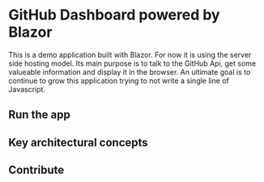 # GitHub Dashboard powered by Blazor

This is a demo application built with Blazor. For now it is using the server side hosting model. Its main purpose is to talk to the GitHub Api, 
get some valueable information and display it in the browser. An ultimate goal is to continue to grow this application trying to not write a single line of Javascript.


## Run the app

## Key architectural concepts

## Contribute
